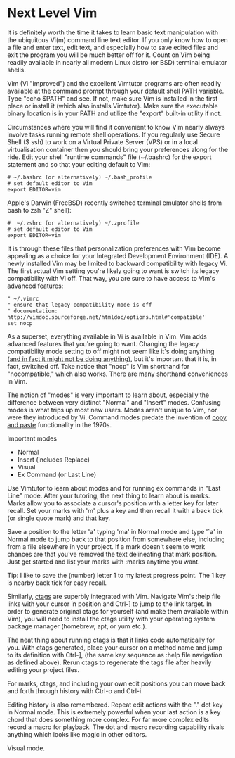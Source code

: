 # Next Level Vim

It is definitely worth the time it takes to learn basic text manipulation with the ubiquitous Vi(m) command line text editor. If you only know how to open a file and enter text, edit text, and especially how to save edited files and exit the program you will be much better off for it. Count on Vim being readily available in nearly all modern Linux distro (or BSD) terminal emulator shells.

Vim (Vi "improved") and the excellent Vimtutor programs are often readily available at the command prompt through your default shell PATH variable. Type "echo $PATH" and see. If not, make sure Vim is installed in the first place or install it (which also installs Vimtutor). Make sure the executable binary location is in your PATH and utilize the "export" built-in utility if not.

Circumstances where you will find it convenient to know Vim nearly always involve tasks running remote shell operations. If you regularly use Secure Shell ($ ssh) to work on a Virtual Private Server (VPS) or in a local virtualisation container then you should bring your preferences along for the ride. Edit your shell "runtime commands" file (~/.bashrc) for the export statement and so that your editing default to Vim:

```
# ~/.bashrc (or alternatively) ~/.bash_profile
# set default editor to Vim
export EDITOR=vim
```

Apple's Darwin (FreeBSD) recently switched terminal emulator shells from bash to zsh "Z" shell):

```
#  ~/.zshrc (or alternatively) ~/.zprofile
# set default editor to Vim
export EDITOR=vim
```

It is through these files that personalization preferences with Vim become appealing as a choice for your Integrated Development Environment (IDE). A newly installed Vim may be limited to backward compatibility with legacy Vi. The first actual Vim setting you're likely going to want is switch its legacy compatibility with Vi off. That way, you are sure to have access to Vim's advanced features:

```
" ~/.vimrc 
" ensure that legacy compatibility mode is off
" documentation: http://vimdoc.sourceforge.net/htmldoc/options.html#'compatible'
set nocp
```

As a superset, everything available in Vi is available in Vim. Vim adds advanced features that you're going to want. Changing the legacy compatibility mode setting to off might not seem like it's doing anything ([and in fact it might not be doing anything](http://vimdoc.sourceforge.net/htmldoc/starting.html#compatible-default)), but it's important that it is, in fact, switched off. Take notice that "nocp" is Vim shorthand for "nocompatible," which also works. There are many shorthand conveniences in Vim.

The notion of "modes" is very important to learn about, especially the difference between very distinct "Normal" and "Insert" modes. Confusing modes is what trips up most new users. Modes aren't unique to Vim, nor were they introduced by Vi. Command modes predate the invention of [copy and paste](https://www.npr.org/2020/02/22/808404858/remembering-the-pioneer-behind-your-computers-cut-copy-and-paste-functions) functionality in the 1970s.

Important modes
* Normal
* Insert (includes Replace)
* Visual
* Ex Command (or Last Line)

Use Vimtutor to learn about modes and for running ex commands in "Last Line" mode. After your tutoring, the next thing to learn about is marks. Marks allow you to associate a cursor's position with a letter key for later recall. Set your marks with 'm' plus a key and then recall it with a back tick (or single quote mark) and that key.

Save a position to the letter 'a' typing 'ma' in Normal mode and type '\`a' in Normal mode to jump back to that position from somewhere else, including from a file elsewhere in your project. If a mark doesn't seem to work chances are that you've removed the text delineating that mark position. Just get started and list your marks with :marks anytime you want.

Tip: I like to save the (number) letter 1 to my latest progress point. The 1 key is nearby back tick for easy recall.

Similarly, [ctags](http://ctags.sourceforge.net) are superbly integrated with Vim. Navigate Vim's :help file links with your cursor in position and Ctrl-] to jump to the link target. In order to generate original ctags for yourself (and make them available within Vim), you will need to install the ctags utility with your operating system package manager (homebrew, apt, or yum etc.).

The neat thing about running ctags is that it links code automatically for you. With ctags generated, place your cursor on a method name and jump to its definition with Ctrl-], (the same key sequence as :help file navigation as defined above). Rerun ctags to regenerate the tags file after heavily editing your project files.

For marks, ctags, and including your own edit positions you can move back and forth through history with Ctrl-o and Ctrl-i.

Editing history is also remembered. Repeat edit actions with the "." dot key in Normal mode. This is extremely powerful when your last action is a key chord that does something more complex. For far more complex edits record a macro for playback. The dot and macro recording capability rivals anything which looks like magic in other editors.

Visual mode.
